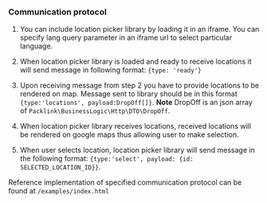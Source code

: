 ### Communication protocol

1. You can include location picker library by loading it in an iframe. 
You can specify lang query parameter in an iframe url to select particular language.

2. When location picker library is loaded and ready to receive locations it will send message in
following format: `{type: 'ready'}`

3. Upon receiving message from step 2 you have to provide locations to be rendered on map.
Message sent to library should be in this format `{type:'locations', payload:DropOff[]}`. 
**Note** DropOff is an json array of `Packlink\BusinessLogic\Http\DTO\DropOff`.

4. When location picker library receives locations, received locations will be rendered on google maps
thus allowing user to make selection.

5. When user selects location, location picker library will send message in the following format:
`{type:'select', payload: {id: SELECTED_LOCATION_ID}}`.

Reference implementation of specified communication protocol can be found at `/examples/index.html`